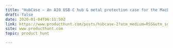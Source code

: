 ```yaml
---
title: "HubCase — An AIO USB-C hub & metal protection case for the MacBook Pro"
draft: false
date: 2020-01-04T06:11:50Z
link: https://www.producthunt.com/posts/hubcase-2?utm_medium=RSS&utm_source=hune
site: www.producthunt.com
topic: product hunt  

---
```

